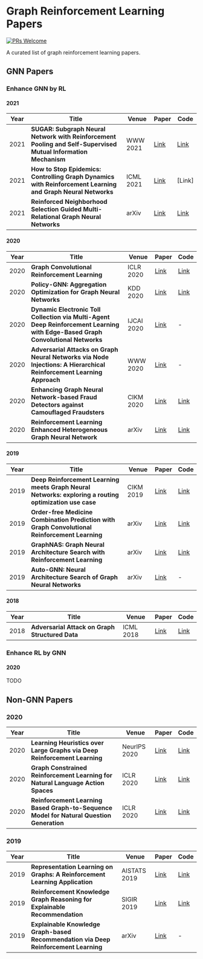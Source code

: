 # Graph Reinforcement Learning Papers
[![PRs Welcome](https://img.shields.io/badge/PRs-welcome-brightgreen.svg?style=flat-square)](http://makeapullrequest.com)

A curated list of graph reinforcement learning papers.

## GNN Papers
### Enhance GNN by RL
#### 2021
| Year   | Title  | Venue |  Paper | Code  |
|-------|--------|--------|--------|-----------|
| 2021 | **SUGAR: Subgraph Neural Network with Reinforcement Pooling and Self-Supervised Mutual Information Mechanism**  | WWW 2021  |  [Link](https://arxiv.org/pdf/2101.08170.pdf)  | [Link](https://github.com/SunQingYun1996/SUGAR) |
| 2021 | **How to Stop Epidemics: Controlling Graph Dynamics with Reinforcement Learning and Graph Neural Networks**  | ICML 2021  |  [Link](https://arxiv.org/pdf/2010.05313.pdf)  | [Link] |
| 2021 | **Reinforced Neighborhood Selection Guided Multi-Relational Graph Neural Networks**  | arXiv  |  [Link](https://arxiv.org/pdf/2104.07886.pdf)  | [Link](https://github.com/safe-graph/RioGNN) |

#### 2020
| Year   | Title  | Venue |  Paper | Code  |
|-------|--------|--------|--------|-----------|
| 2020 | **Graph Convolutional Reinforcement Learning**  | ICLR 2020  |  [Link](https://arxiv.org/pdf/1810.09202.pdf)  | [Link](https://github.com/PKU-AI-Edge/DGN/) |
| 2020 | **Policy-GNN: Aggregation Optimization for Graph Neural Networks**  | KDD 2020  |  [Link](https://arxiv.org/pdf/2006.15097.pdf)  | [Link](https://github.com/lhenry15/Policy-GNN) |
| 2020 | **Dynamic Electronic Toll Collection via Multi-Agent Deep Reinforcement Learning with Edge-Based Graph Convolutional Networks**  | IJCAI 2020  |  [Link](https://www.ijcai.org/Proceedings/2019/0635.pdf)  | - |
| 2020 | **Adversarial Attacks on Graph Neural Networks via Node Injections: A Hierarchical Reinforcement Learning Approach**  | WWW 2020  |  [Link](https://par.nsf.gov/servlets/purl/10146600)  | - |
| 2020 | **Enhancing Graph Neural Network-based Fraud Detectors against Camouflaged Fraudsters**  | CIKM 2020  |  [Link](https://arxiv.org/pdf/2008.08692.pdf)  | [Link](https://github.com/safe-graph/DGFraud) |
| 2020 | **Reinforcement Learning Enhanced Heterogeneous Graph Neural Network**  | arXiv  |  [Link](https://arxiv.org/pdf/2010.13735.pdf)  | [Link](https://github.com/zhiqiangzhongddu/RL-HGNN) |

#### 2019
| Year   | Title  | Venue |  Paper | Code  |
|-------|--------|--------|--------|-----------|
| 2019 | **Deep Reinforcement Learning meets Graph Neural Networks: exploring a routing optimization use case**  | CIKM 2019  |  [Link](https://staff.fnwi.uva.nl/m.derijke/wp-content/papercite-data/pdf/wang-2019-order-free.pdf)  | [Link](https://github.com/WOW5678/CompNet) |
| 2019 | **Order-free Medicine Combination Prediction with Graph Convolutional Reinforcement Learning**  | arXiv  |  [Link](https://arxiv.org/pdf/1910.07421.pdf)  | [Link](https://github.com/knowledgedefinednetworking/DRL-GNN) |
| 2019 | **GraphNAS: Graph Neural Architecture Search with Reinforcement Learning**  | arXiv  |  [Link](https://arxiv.org/pdf/1904.09981.pdf)  | [Link](https://github.com/GraphNAS/GraphNAS) |
| 2019 | **Auto-GNN: Neural Architecture Search of Graph Neural Networks**  | arXiv  |  [Link](https://arxiv.org/pdf/1909.03184.pdf)  | - |

#### 2018
| Year   | Title  | Venue |  Paper | Code  |
|-------|--------|--------|--------|-----------|
| 2018 | **Adversarial Attack on Graph Structured Data**  | ICML 2018  |  [Link](http://proceedings.mlr.press/v80/dai18b/dai18b.pdf)  | [Link](https://github.com/Hanjun-Dai/graph_adversarial_attack) |

### Enhance RL by GNN
#### 2020
TODO


## Non-GNN Papers
### 2020
| Year   | Title  | Venue |  Paper | Code  |
|-------|--------|--------|--------|-----------|
| 2020 | **Learning Heuristics over Large Graphs via Deep Reinforcement Learning**  | NeurIPS 2020  |  [Link](https://arxiv.org/pdf/1903.03332.pdf)  | [Link](https://github.com/idea-iitd/GCOMB) |
| 2020 | **Graph Constrained Reinforcement Learning for Natural Language Action Spaces**  | ICLR 2020  |  [Link](https://arxiv.org/pdf/2001.08837.pdf)  | [Link](https://github.com/rajammanabrolu/KG-A2C) |
| 2020 | **Reinforcement Learning Based Graph-to-Sequence Model for Natural Question Generation**  | ICLR 2020  |  [Link](https://arxiv.org/pdf/1908.04942.pdf)  | [Link](https://github.com/hugochan/RL-based-Graph2Seq-for-NQG) |

### 2019
| Year   | Title  | Venue |  Paper | Code  |
|-------|--------|--------|--------|-----------|
| 2019 | **Representation Learning on Graphs: A Reinforcement Learning Application**  | AISTATS 2019  |  [Link](http://proceedings.mlr.press/v89/madjiheurem19a/madjiheurem19a.pdf)  | [Link](https://github.com/LASP-UCL/Graph-RL) |
| 2019 | **Reinforcement Knowledge Graph Reasoning for Explainable Recommendation**  | SIGIR 2019  |  [Link](https://arxiv.org/pdf/1906.05237.pdf)  | [Link](https://github.com/orcax/PGPR) |
| 2019 | **Explainable Knowledge Graph-based Recommendation via Deep Reinforcement Learning**  | arXiv  |  [Link](https://arxiv.org/pdf/1906.09506.pdf)  | - |
